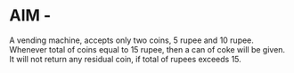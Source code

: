 # AIM -
A vending machine, accepts only two coins, 5 rupee and 10 rupee. Whenever
total of coins equal to 15 rupee, then a can of coke will be given. It will not return
any residual coin, if total of rupees exceeds 15.
